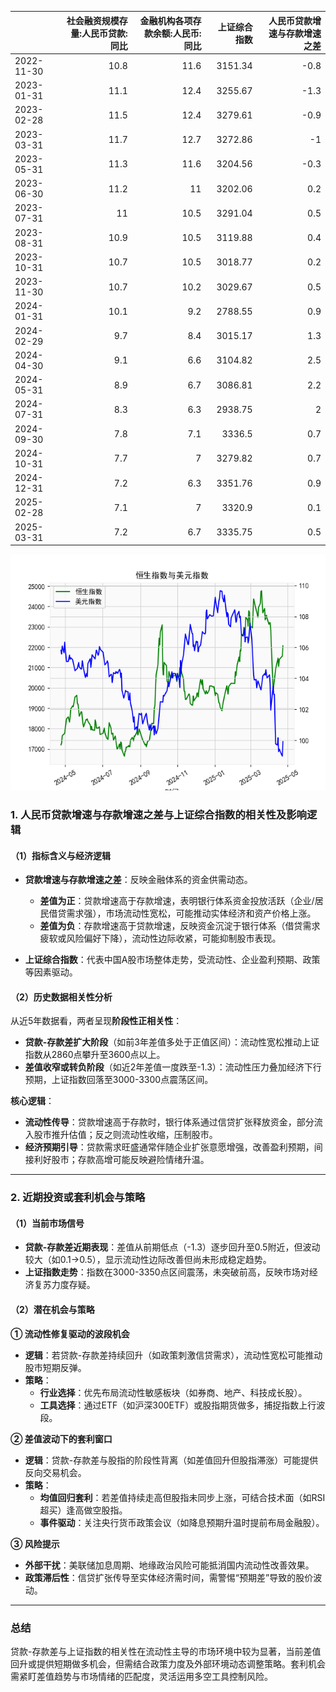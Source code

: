 |            |   社会融资规模存量:人民币贷款:同比 |   金融机构各项存款余额:人民币:同比 |   上证综合指数 |   人民币贷款增速与存款增速之差 |
|:-----------|-----------------------------------:|-----------------------------------:|---------------:|-------------------------------:|
| 2022-11-30 |                               10.8 |                               11.6 |        3151.34 |                           -0.8 |
| 2023-01-31 |                               11.1 |                               12.4 |        3255.67 |                           -1.3 |
| 2023-02-28 |                               11.5 |                               12.4 |        3279.61 |                           -0.9 |
| 2023-03-31 |                               11.7 |                               12.7 |        3272.86 |                           -1   |
| 2023-05-31 |                               11.3 |                               11.6 |        3204.56 |                           -0.3 |
| 2023-06-30 |                               11.2 |                               11   |        3202.06 |                            0.2 |
| 2023-07-31 |                               11   |                               10.5 |        3291.04 |                            0.5 |
| 2023-08-31 |                               10.9 |                               10.5 |        3119.88 |                            0.4 |
| 2023-10-31 |                               10.7 |                               10.5 |        3018.77 |                            0.2 |
| 2023-11-30 |                               10.7 |                               10.2 |        3029.67 |                            0.5 |
| 2024-01-31 |                               10.1 |                                9.2 |        2788.55 |                            0.9 |
| 2024-02-29 |                                9.7 |                                8.4 |        3015.17 |                            1.3 |
| 2024-04-30 |                                9.1 |                                6.6 |        3104.82 |                            2.5 |
| 2024-05-31 |                                8.9 |                                6.7 |        3086.81 |                            2.2 |
| 2024-07-31 |                                8.3 |                                6.3 |        2938.75 |                            2   |
| 2024-09-30 |                                7.8 |                                7.1 |        3336.5  |                            0.7 |
| 2024-10-31 |                                7.7 |                                7   |        3279.82 |                            0.7 |
| 2024-12-31 |                                7.2 |                                6.3 |        3351.76 |                            0.9 |
| 2025-02-28 |                                7.1 |                                7   |        3320.9  |                            0.1 |
| 2025-03-31 |                                7.2 |                                6.7 |        3335.75 |                            0.5 |

![图](RSI_USDX.png)



### 1. 人民币贷款增速与存款增速之差与上证综合指数的相关性及影响逻辑

#### （1）指标含义与经济逻辑
- **贷款增速与存款增速之差**：反映金融体系的资金供需动态。  
  - **差值为正**：贷款增速高于存款增速，表明银行体系资金投放活跃（企业/居民借贷需求强），市场流动性宽松，可能推动实体经济和资产价格上涨。  
  - **差值为负**：存款增速高于贷款增速，反映资金沉淀于银行体系（借贷需求疲软或风险偏好下降），流动性边际收紧，可能抑制股市表现。  

- **上证综合指数**：代表中国A股市场整体走势，受流动性、企业盈利预期、政策等因素驱动。

#### （2）历史数据相关性分析
从近5年数据看，两者呈现**阶段性正相关性**：  
- **贷款-存款差扩大阶段**（如前3年差值多处于正值区间）：流动性宽松推动上证指数从2860点攀升至3600点以上。  
- **差值收窄或转负阶段**（如近2年差值一度跌至-1.3）：流动性压力叠加经济下行预期，上证指数回落至3000-3300点震荡区间。  

**核心逻辑**：  
- **流动性传导**：贷款增速高于存款时，银行体系通过信贷扩张释放资金，部分流入股市推升估值；反之则流动性收缩，压制股市。  
- **经济预期引导**：贷款需求旺盛通常伴随企业扩张意愿增强，改善盈利预期，间接利好股市；存款高增可能反映避险情绪升温。

---

### 2. 近期投资或套利机会与策略

#### （1）当前市场信号
- **贷款-存款差近期表现**：差值从前期低点（-1.3）逐步回升至0.5附近，但波动较大（如0.1→0.5），显示流动性边际改善但尚未形成稳定趋势。  
- **上证指数走势**：指数在3000-3350点区间震荡，未突破前高，反映市场对经济复苏力度存疑。

#### （2）潜在机会与策略
**① 流动性修复驱动的波段机会**  
- **逻辑**：若贷款-存款差持续回升（如政策刺激信贷需求），流动性宽松可能推动股市短期反弹。  
- **策略**：  
  - **行业选择**：优先布局流动性敏感板块（如券商、地产、科技成长股）。  
  - **工具选择**：通过ETF（如沪深300ETF）或股指期货做多，捕捉指数上行波段。  

**② 差值波动下的套利窗口**  
- **逻辑**：贷款-存款差与股指的阶段性背离（如差值回升但股指滞涨）可能提供反向交易机会。  
- **策略**：  
  - **均值回归套利**：若差值持续走高但股指未同步上涨，可结合技术面（如RSI超买）逢高做空股指。  
  - **事件驱动**：关注央行货币政策会议（如降息预期升温时提前布局金融股）。  

**③ 风险提示**  
- **外部干扰**：美联储加息周期、地缘政治风险可能抵消国内流动性改善效果。  
- **政策滞后性**：信贷扩张传导至实体经济需时间，需警惕“预期差”导致的股价波动。  

---

### 总结
贷款-存款差与上证指数的相关性在流动性主导的市场环境中较为显著，当前差值回升或提供短期做多机会，但需结合政策力度及外部环境动态调整策略。套利机会需紧盯差值趋势与市场情绪的匹配度，灵活运用多空工具控制风险。